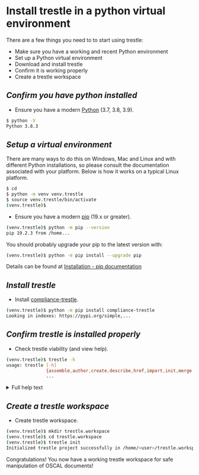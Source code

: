 # Install trestle in a python virtual environment

There are a few things you need to to start using trestle:

- Make sure you have a working and recent Python environment
- Set up a Python virtual environment
- Download and install trestle
- Confirm it is working properly
- Create a trestle workspace

## *Confirm you have python installed*

- Ensure you have a modern [Python](https://www.python.org/downloads/) (3.7, 3.8, 3.9).

```bash
$ python -V
Python 3.8.3
```

## *Setup a virtual environment*

There are many ways to do this on Windows, Mac and Linux and with different Python installations, so please consult
the documentation associated with your platform.  Below is how it works on a typical Linux platform.

```bash
$ cd
$ python -m venv venv.trestle
$ source venv.trestle/bin/activate
(venv.trestle)$

```

- Ensure you have a modern [pip](https://pip.pypa.io/en/stable/installing/) (19.x or greater).

```bash
(venv.trestle)$ python -m pip --version
pip 19.2.3 from /home...
```

You should probably upgrade your pip to the latest version with:

```bash
(venv.trestle)$ python -m pip install --upgrade pip
```

Details can be found at [Installation - pip documentation](https://pip.pypa.io/en/stable/installing/#upgrading-pip)

## *Install trestle*

- Install [compliance-trestle](https://ibm.github.io/compliance-trestle/).

```bash
(venv.trestle)$ python -m pip install compliance-trestle
Looking in indexes: https://pypi.org/simple,...

```

## *Confirm trestle is installed properly*

- Check trestle viability (and view help).

```bash
(venv.trestle)$ trestle -h
usage: trestle [-h]
               {assemble,author,create,describe,href,import,init,merge,partial-object-validate,remove,replicate,split,task,validate,version}
               ...
```

<details markdown>

<summary>Full help text</summary>

```bash

Manage OSCAL files in a human friendly manner.

positional arguments:
  {assemble,author,create,describe,href,import,init,merge,partial-object-validate,remove,replicate,split,task,validate,version}
    assemble            Assemble all subcomponents from a specified trestle model into a single JSON/YAML file under
                        dist.
    author              trestle author, a collection of commands for authoring compliance content outside of OSCAL.
    create              Create a sample OSCAL model in trestle project or create new elements within a given model.
    describe            Describe contents of a model file including optional element path.
    href                Change href of import in profile to point to catalog in trestle project. This command is
                        needed when generating an SSP with a profile that imports a catalog from a temporary location
                        different from the final intended location of the catalog. Omit the href argument to see the
                        list of current imports in the profile.
    import              Import an existing full OSCAL model into the trestle project.
    init                Initialize a trestle working directory.
    merge               Merge subcomponents on a trestle model.
    partial-object-validate
                        Direct validation any oscal object in a file, including list objects.
    remove              Remove a subcomponent to an existing model.
    replicate           Replicate a top level model within the trestle directory structure.
    split               Split subcomponents on a trestle model.
    task                Run arbitrary trestle tasks in a simple and extensible methodology.
    validate            Validate contents of a trestle model in different modes.
    version             Output version info for trestle and OSCAL.

optional arguments:
  -h, --help            show this help message and exit

```

</details>

## *Create a trestle workspace*

- Create trestle workspace.

```bash
(venv.trestle)$ mkdir trestle.workspace
(venv.trestle)$ cd trestle.workspace
(venv.trestle)$ trestle init
Initialized trestle project successfully in /home/<user>/trestle.workspace
```

Congratulations! You now have a working trestle workspace for safe manipulation of OSCAL documents!
